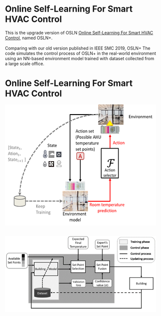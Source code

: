 # Online Self-Learning For Smart HVAC Control
This is the upgrade version of OSLN <a href="https://ieeexplore.ieee.org/document/8914027">Online Self-Learning For Smart HVAC Control</a>, named OSLN+.<br><br>
Comparing with our old version published in IEEE SMC 2019, OSLN+ 
The code simulates the control process of OSLN+ in the real-world environment using an NN-based environment model trained with dataset collected from a large scale office.

# Online Self-Learning For Smart HVAC Control

<img src="./png/Tiser.png" width="500" height="400"><br>
<br>

<img src="./png/System.png" width="500" height="250">
